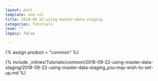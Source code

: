 ```yaml
---
layout: post
template: one-col
title: 2018-09-22-using-master-data-staging
categories: Tutorials
lead: ""
legacy: false

---
```

{% assign product = "common" %}

{% include _inlines/Tutorials/common/2018-09-22-using-master-data-staging/2018-09-22-using-master-data-staging_you-may-wish-to-set-up.md %}
